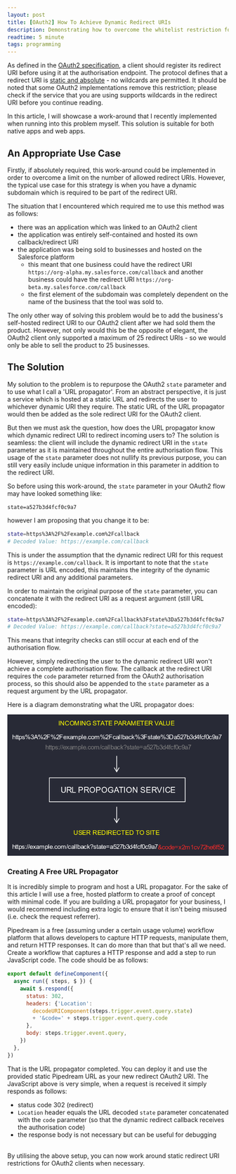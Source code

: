 ```yaml
---
layout: post
title: [OAuth2] How To Achieve Dynamic Redirect URIs
description: Demonstrating how to overcome the whitelist restriction for redirect URIs in the OAuth2 protocol. This method involves using an intermediary URL propagator and re-purposing the OAuth2 `state` parameter.
readtime: 5 minute
tags: programming
---
```


As defined in the [OAuth2 specification](https://datatracker.ietf.org/doc/html/rfc6749), a client should register its redirect URI before using it at the authorisation endpoint. The protocol defines that a redirect URI is [static and absolute](https://devforum.okta.com/t/oauth-2-0-authentication-and-redirect-uri-wildcards/1015/6) - no wildcards are permitted. It should be noted that some OAuth2 implementations remove this restriction<!--excerpt-->; please check if the service that you are using supports wildcards in the redirect URI before you continue reading.

In this article, I will showcase a work-around that I recently implemented when running into this problem myself.
This solution is suitable for both native apps and web apps.

## An Appropriate Use Case

Firstly, if absolutely required, this work-around could be implemented in order to overcome a limit on the number of allowed redirect URIs. However, the typical use case for this strategy is when you have a dynamic subdomain which is required to be part of the redirect URI.

The situation that I encountered which required me to use this method was as follows:
- there was an application which was linked to an OAuth2 client
- the application was entirely self-contained and hosted its own callback/redirect URI
- the application was being sold to businesses and hosted on the Salesforce platform
	- this meant that one business could have the redirect URI `https://org-alpha.my.salesforce.com/callback` and another business could have the redirect URI `https://org-beta.my.salesforce.com/callback`
	- the first element of the subdomain was completely dependent on the name of the business that the tool was sold to.

The only other way of solving this problem would be to add the business's self-hosted redirect URI to our OAuth2 client after we had sold them the product. However, not only would this be the opposite of elegant, the OAuth2 client only supported a maximum of 25 redirect URIs - so we would only be able to sell the product to 25 businesses.

## The Solution

My solution to the problem is to repurpose the OAuth2 `state` parameter and to use what I call a 'URL propagator'. From an abstract perspective, it is just a service which is hosted at a static URL and redirects the user to whichever dynamic URI they require. The static URL of the URL propagator would then be added as the sole redirect URI for the OAuth2 client.

But then we must ask the question, how does the URL propagator know which dynamic redirect URI to redirect incoming users to? The solution is seamless: the client will include the dynamic redirect URI in the `state` parameter as it is maintained throughout the entire authorisation flow. This usage of the `state` parameter does not nullify its previous purpose, you can still very easily include unique information in this parameter in addition to the redirect URI.

So before using this work-around, the `state` parameter in your OAuth2 flow may have looked something like:
```
state=a527b3d4fcf0c9a7
```
however I am proposing that you change it to be:
```bash
state=https%3A%2F%2Fexample.com%2Fcallback
# Decoded Value: https://example.com/callback
```
This is under the assumption that the dynamic redirect URI for this request is `https://example.com/callback`. It is important to note that the `state` parameter is URL encoded, this maintains the integrity of the dynamic redirect URI and any additional parameters.

In order to maintain the original purpose of the `state` parameter, you can concatenate it with the redirect URI as a request argument (still URL encoded):
```bash
state=https%3A%2F%2Fexample.com%2Fcallback%3Fstate%3Da527b3d4fcf0c9a7
# Decoded Value: https://example.com/callback?state=a527b3d4fcf0c9a7
```
This means that integrity checks can still occur at each end of the authorisation flow.

However, simply redirecting the user to the dynamic redirect URI won't achieve a complete authorisation flow. The callback at the redirect URI requires the `code` parameter returned from the OAuth2 authorisation process, so this should also be appended to the `state` parameter as a request argument by the URL propagator.

Here is a diagram demonstrating what the URL propagator does:

<img src="/assets/img/url-propagation-service-diagram.png" />

### Creating A Free URL Propagator

It is incredibly simple to program and host a URL propagator. For the sake of this article I will use a free, hosted platform to create a proof of concept with minimal code. If you are building a URL propagator for your business, I would recommend including extra logic to ensure that it isn't being misused (i.e. check the request referrer).

Pipedream is a free (assuming under a certain usage volume) workflow platform that allows developers to capture HTTP requests, manipulate them, and return HTTP responses. It can do more than that but that's all we need. Create a workflow that captures a HTTP response and add a step to run JavaScript code. The code should be as follows:

```js
export default defineComponent({
  async run({ steps, $ }) {
    await $.respond({
      status: 302,
      headers: {'Location':
        decodeURIComponent(steps.trigger.event.query.state)
        + '&code=' + steps.trigger.event.query.code
      },
      body: steps.trigger.event.query,
    })
  },
})
```

That is the URL propagator completed. You can deploy it and use the provided static Pipedream URL as your new redirect OAuth2 URI.
The JavaScript above is very simple, when a request is received it simply responds as follows:
- status code 302 (redirect)
- `Location` header equals the URL decoded `state` parameter concatenated with the `code` parameter (so that the dynamic redirect callback receives the authorisation code)
- the response body is not necessary but can be useful for debugging

<br />
By utilising the above setup, you can now work around static redirect URI restrictions for OAuth2 clients when necessary. 
